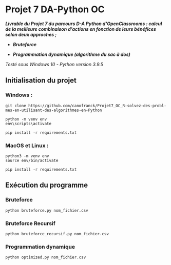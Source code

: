 # Projet 7 DA-Python OC 
***Livrable du Projet 7 du parcours D-A Python d'OpenClassrooms : 
calcul de la meilleure combinaison d'actions en fonction de leurs bénéfices selon deux approches ;***

- ***Bruteforce***

- ***Programmation dynamique (algorithme du sac à dos)***

_Testé sous Windows 10 - Python version 3.9.5_

## Initialisation du projet

### Windows :
    git clone https://github.com/canofranck/Projet7_OC_R-solvez-des-probl-mes-en-utilisant-des-algorithmes-en-Python

    python -m venv env 
    env\scripts\activate

    pip install -r requirements.txt


### MacOS et Linux :
 
    python3 -m venv env 
    source env/bin/activate

    pip install -r requirements.txt




## Exécution du programme

### Bruteforce

    python bruteforce.py nom_fichier.csv

### Bruteforce Recursif

    python bruteforce_recursif.py nom_fichier.csv


### Programmation dynamique

    python optimized.py nom_fichier.csv


